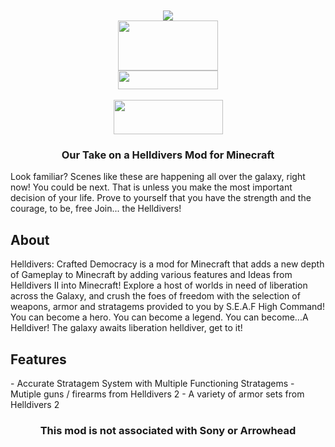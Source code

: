 <br>
<br>
<div align="center">
  <a><img src="https://cdn.modrinth.com/data/cached_images/d7d668bd1d5d749e48cc0ca8beefe853fbf16fe6.png"></a>
<br>
  <a href="https://www.youtube.com/@Infinite1274-v1y"><img src="https://cdn.pixabay.com/photo/2020/07/15/21/04/subscribe-5408999_640.png" width="160" height="80"></a>
<br>
  <a href="https://modrinth.com/mod/helldivers-crafted-democracy"><img src="https://cdn2.steamgriddb.com/logo_thumb/7246274686efd0f0309184fed45ee310.png" width="160" height="30"></a>
<br>
<br>
  <a href="https://www.curseforge.com/minecraft/mc-mods/helldivers-crafted-democracy"><img src="https://cappack.page/assets/DlOnCurseforge-BnEPKQSD.png" width="175" height="55"></a>
<h3>Our Take on a Helldivers Mod for Minecraft </h3>
</div>

Look familiar? Scenes like these are happening all over the galaxy, right now! You could be next.
That is unless you make the most important decision of your life.
Prove to yourself that you have the strength and the courage, to be, free
Join... the Helldivers!

<h2>About</h2>
Helldivers: Crafted Democracy is a mod for Minecraft that adds a new depth of Gameplay to Minecraft by adding various features and Ideas from Helldivers II into Minecraft!
Explore a host of worlds in need of liberation across the Galaxy, and crush the foes of freedom with the selection of weapons,
armor and stratagems provided to you by S.E.A.F High Command!
You can become a hero.
You can become a legend.
You can become...A Helldiver! The galaxy awaits liberation helldiver, get to it!

<h2>Features</h2>
  - Accurate Stratagem System with Multiple Functioning Stratagems
  - Mutiple guns / firearms from Helldivers 2
  - A variety of armor sets from Helldivers 2

<div align="center">
<h3>This mod is not associated with Sony or Arrowhead</h3>
</div>